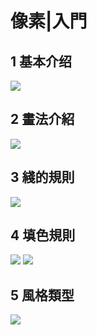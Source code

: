 # 像素|入門

## 1 基本介绍
![](img/像素入門/4OLvKAS9NnDAlyANW2ap.png)
## 2 畫法介紹
![](img/像素入門/2Myp2tjFLcxXFrCPW2ap.png)
## 3 綫的規則
![](img/像素入門/7l8nBjUZ8Adm4LcGW2ap.png)
## 4 填色規則
![](img/像素入門/13fOGexOHjE7aPGmW2ap.png)
![](img/像素入門/6QAXMbuoNcgc9zvbW2ap.png)
## 5 風格類型
![](img/像素入門/6jPnTS4Nq2lBMOqTW2ap.png)
